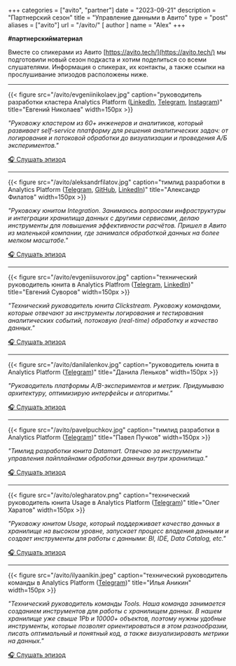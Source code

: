 +++
categories = ["avito", "partner"]
date = "2023-09-21"
description = "Партнерский сезон"
title = "Управление данными в Авито"
type = "post"
aliases = ["avito"]
url = "/avito/"
[ author ]
  name = "Alex"
+++

**#партнерскийматериал**

Вместе со спикерами из Авито [https://avito.tech/](https://avito.tech/) мы подготовили новый сезон подкаста и хотим поделиться со всеми слушателями. Информация о спикерах, их контакты, а также ссылки на прослушивание эпизодов расположены ниже.

---

{{< figure src="/avito/evgeniinikolaev.jpg" caption="руководитель разработки кластера Analytics Platform ([LinkedIn](https://www.linkedin.com/in/evgenii-nikolaev/), [Telegram](https://t.me/nikolaevgenii), [Instagram](https://www.instagram.com/eanikolaev/))" title="Евгений Николаев" width=150px >}}

*"Руковожу кластером из 60+ инженеров и аналитиков, который развивает self-service платформу для решения аналитических задач: от логирования и потоковой обработки до визуализации и проведения А/Б экспериментов."*

[🎧 Слушать эпизод](https://podcasters.spotify.com/pod/show/data-coffee/episodes/A1-e29v4kd)

---

{{< figure src="/avito/aleksandrfilatov.jpg" caption="тимлид разработки в Analytics Platform ([Telegram](https://t.me/phil03), [GitHub](https://github.com/phil-88/), [LinkedIn](https://www.linkedin.com/in/alexander-filatov-0b0470166/))" title="Александр Филатов" width=150px >}}

*"Руковожу юнитом Integration. Занимаюсь вопросами инфраструктуры и интеграции хранилища данных с другими сервисами, делаю инструменты для повышения эффективности расчётов. Пришел в Авито из маленькой компании, где занимался обработкой данных на более мелком масштабе."*

[🎧 Слушать эпизод](https://podcasters.spotify.com/pod/show/data-coffee/episodes/A2-e29v8af)

---

{{< figure src="/avito/evgeniisuvorov.jpg" caption="технический руководитель юнита в Analytics Platfrom ([Telegram](https://t.me/esuvorov), [LinkedIn](https://www.linkedin.com/in/esuvorov/))" title="Евгений Суворов" width=150px >}}

*"Технический руководитель юнита Clickstream. Руковожу командами, которые отвечают за инструменты логирования и тестирования аналитических событий, потоковую (real-time) обработку и качество данных."*

[🎧 Слушать эпизод](https://podcasters.spotify.com/pod/show/data-coffee/episodes/A3--AB-e29v4p7)

---

{{< figure src="/avito/danilalenkov.jpg" caption="руководитель юнита в Analytics Platform ([Telegram](https://t.me/lnkov))" title="Данила Леньков" width=150px >}}

*"Руководитель платформы A/B-экспериментов и метрик. Придумываю архитектуру, оптимизирую интерфейсы и алгоритмы."*

[🎧 Слушать эпизод](https://podcasters.spotify.com/pod/show/data-coffee/episodes/A4-e29v4sf)

---

{{< figure src="/avito/pavelpuchkov.jpg" caption="тимлид разработки в Analytics Platform ([Telegram](https://t.me/pavel_puchkov))" title="Павел Пучков" width=150px >}}

*"Тимлид разработки юнита Datamart. Отвечаю за инструменты управления пайплайнами обработки данных внутри хранилища."*

[🎧 Слушать эпизод](https://podcasters.spotify.com/pod/show/data-coffee/episodes/A5-e29v4v3)

---

{{< figure src="/avito/olegharatov.png" caption="технический руководитель юнита Usage в Analytics Platform ([Telegram](https://t.me/okharatov))" title="Олег Харатов" width=150px >}}

*"Руковожу юнитом Usage, который поддерживает качество данных в хранилище на высоком уровне, запускает процесс владения данными и создает инструменты для работы с данными: BI, IDE, Data Catalog, etc."*

[🎧 Слушать эпизод](https://podcasters.spotify.com/pod/show/data-coffee/episodes/A6-e29v51e)

---

{{< figure src="/avito/ilyaanikin.jpeg" caption="технический руководитель команды в Analytics Platform ([Telegram](https://t.me/bora86bora))" title="Илья Аникин" width=150px >}}

*"Технический руководитель команды Tools. Наша команда занимается созданием инструментов для работы с хранилищем данных. В нашем хранилище уже свыше 1Pb и 10000+ объектов, поэтому нужны удобные инструменты, которые позволят ориентироваться в этом разнообразии, писать оптимальный и понятный код, а также визуализировать метрики на данных."*

[🎧 Слушать эпизод](https://podcasters.spotify.com/pod/show/data-coffee/episodes/A7--Self-service--BI-e29v547)
